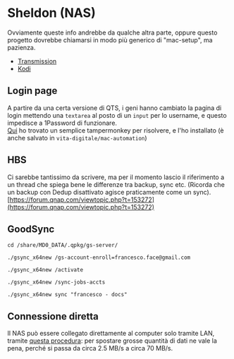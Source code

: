 # Sheldon (NAS)

Ovviamente queste info andrebbe da qualche altra parte, oppure questo progetto dovrebbe chiamarsi in modo più generico di "mac-setup", ma pazienza.

- [Transmission](transmission.md)
- [Kodi](kodi.md)

## Login page
A partire da una certa versione di QTS, i geni hanno cambiato la pagina di login mettendo una `textarea` al posto di un `input` per lo username, e questo impedisce a 1Password di funzionare.  
[Qui](https://1password.community/discussion/comment/572888/#Comment_572888) ho trovato un semplice tampermonkey per risolvere, e l'ho installato (è anche salvato in `vita-digitale/mac-automation`)

## HBS
Ci sarebbe tantissimo da scrivere, ma per il momento lascio il riferimento a un thread che spiega bene le differenze tra backup, sync etc. (Ricorda che un backup con Dedup disattivato agisce praticamente come un sync).  
[https://forum.qnap.com/viewtopic.php?t=153272](https://forum.qnap.com/viewtopic.php?t=153272)

## GoodSync
```
cd /share/MD0_DATA/.qpkg/gs-server/

./gsync_x64new /gs-account-enroll=francesco.face@gmail.com

./gsync_x64new /activate

./gsync_x64new /sync-jobs-accts

./gsync_x64new sync "francesco - docs"
```

## Connessione diretta

Il NAS può essere collegato direttamente al computer solo tramite LAN, tramite [questa procedura](https://www.qnap.com/en/how-to/knowledge-base/article/how-to-set-up-a-direct-connection-test/): per spostare grosse quantità di dati ne vale la pena, perché si passa da circa 2.5 MB/s a circa 70 MB/s.
